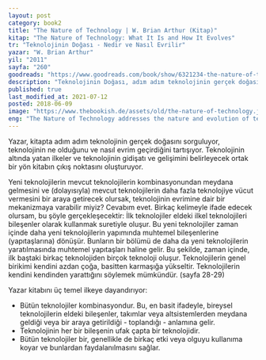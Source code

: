 ```yaml
---
layout: post  
category: book2  
title: "The Nature of Technology | W. Brian Arthur (Kitap)"  
kitap: "The Nature of Technology: What It Is and How It Evolves"  
tr: "Teknolojinin Doğası - Nedir ve Nasıl Evrilir"  
yazar: "W. Brian Arthur"  
yil: "2011"  
sayfa: "260"  
goodreads: "https://www.goodreads.com/book/show/6321234-the-nature-of-technology"
description: "Teknolojinin Doğası, adım adım teknolojinin gerçek doğasını sorguluyor, teknolojinin ne olduğunu ve nasıl evrim geçirdiğini tartışıyor."
published: true
last_modified_at: 2021-07-12
posted: 2018-06-09
image: "https://www.thebookish.de/assets/old/the-nature-of-technology.jpg"
eng: "The Nature of Technology addresses the nature and evolution of technology with straightforward and to-the-point language style."
---
```


Yazar, kitapta adım adım teknolojinin gerçek doğasını sorguluyor, teknolojinin ne olduğunu ve nasıl evrim geçirdiğini tartışıyor. Teknolojinin altında yatan ilkeler ve teknolojinin gidişatı ve gelişimini belirleyecek ortak bir yön kitabın çıkış noktasını oluşturuyor.  
  
Yeni teknolojilerin mevcut teknolojilerin kombinasyonundan meydana gelmesini ve (dolayısıyla) mevcut teknolojilerin daha fazla teknolojiye vücut vermesini bir araya getirecek olursak, teknolojinin evrimine dair bir mekanizmaya varabilir miyiz? Cevabım evet. Birkaç kelimeyle ifade edecek olursam, bu şöyle gerçekleşecektir: İlk teknolojiler eldeki ilkel teknolojileri bileşenler olarak kullanmak suretiyle oluşur. Bu yeni teknolojiler zaman içinde daha yeni teknolojilerin yapımında muhtemel bileşenlerine (yapıtaşlarına) dönüşür. Bunların bir bölümü de daha da yeni teknolojilerin yaratılmasında muhtemel yapıtaşları haline gelir. Bu şekilde, zaman içinde, ilk baştaki birkaç teknolojiden birçok teknoloji oluşur. Teknolojilerin genel birikimi kendini azdan çoğa, basitten karmaşığa yükseltir. Teknolojilerin kendini kendinden yarattığını söylemek mümkündür. (sayfa 28-29)  
  
Yazar kitabını üç temel ilkeye dayandırıyor:  
  
- Bütün teknolojiler kombinasyondur. Bu, en basit ifadeyle, bireysel teknolojilerin eldeki bileşenler, takımlar veya altsistemlerden meydana geldiği veya bir araya getirildiği - toplandığı - anlamına gelir.  
- Teknolojinin her bir bileşenin ufak çapta bir teknolojidir.  
- Bütün teknolojiler bir, genellikle de birkaç etki veya olguyu kullanıma koyar ve bunlardan faydalanılmasını sağlar.  
  

